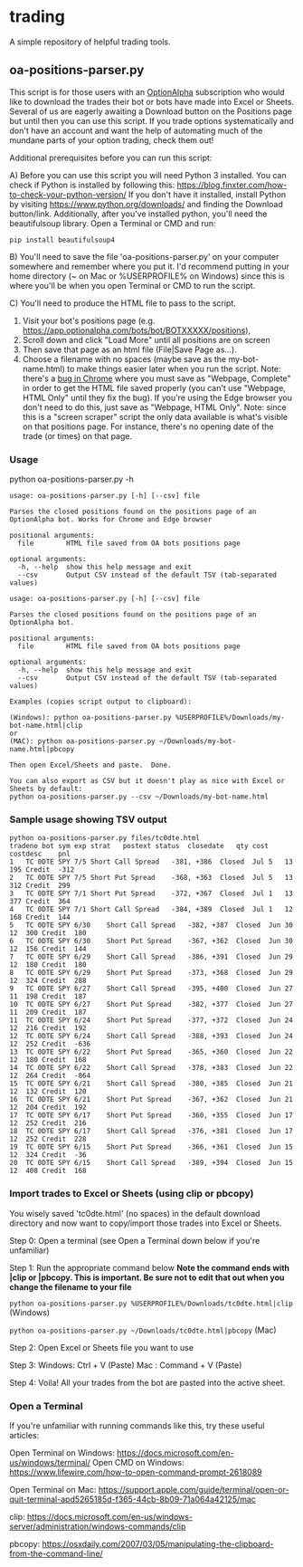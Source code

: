 # trading

A simple repository of helpful trading tools.

## oa-positions-parser.py
This script is for those users with an [OptionAlpha](https://optionalpha.com) subscription who would like to 
download the trades their bot or bots have made into Excel or Sheets. Several of us are eagerly awaiting a Download
button on the Positions page but until then you can use this script.  If you trade options systematically
and don't have an account and want the help of automating much of the mundane parts of your option 
trading, check them out!

Additional prerequisites before you can run this script:

A) Before you can use this script you will need Python 3 installed.
You can check if Python is installed by following this: https://blog.finxter.com/how-to-check-your-python-version/
If you don't have it installed, install Python by visiting https://www.python.org/downloads/ and finding the Download button/link.
Additionally, after you've installed python, you'll need the beautifulsoup library.
Open a Terminal or CMD and run:

```pip install beautifulsoup4```


B) You'll need to save the file 'oa-positions-parser.py' on your computer somewhere and remember where you put it.
I'd recommend putting in your home directory (~ on Mac or %USERPROFILE% on Windows) since this is where you'll be
when you open Terminal or CMD to run the script.

C) You'll need to produce the HTML file to pass to the script. 
  1) Visit your bot's positions page (e.g. https://app.optionalpha.com/bots/bot/BOTXXXXX/positions),
  2) Scroll down and click "Load More" until all positions are on screen
  3) Then save that page as an html file (File|Save Page as...). 
  4) Choose a filename with no spaces (maybe save as the my-bot-name.html) to make things easier later when you run the script.
Note: there's a [bug in Chrome](https://support.google.com/chrome/thread/4239329/chrome-webpage-save-as-for-webpage-html-only-option-no-longer-works?hl=en)
where you must save as "Webpage, Complete" in order to get the HTML file saved 
properly (you can't use "Webpage, HTML Only" until they fix the bug). If you're using the Edge
browser you don't need to do this, just save as "Webpage, HTML Only".
Note: since this is a "screen scraper" script the only data available is what's visible
on that positions page. For instance, there's no opening date of the trade (or times)
on that page.


### Usage
python oa-positions-parser.py -h
```
usage: oa-positions-parser.py [-h] [--csv] file

Parses the closed positions found on the positions page of an OptionAlpha bot. Works for Chrome and Edge browser

positional arguments:
  file        HTML file saved from OA bots positions page

optional arguments:
  -h, --help  show this help message and exit
  --csv       Output CSV instead of the default TSV (tab-separated values)

usage: oa-positions-parser.py [-h] [--csv] file

Parses the closed positions found on the positions page of an OptionAlpha bot.

positional arguments:
  file        HTML file saved from OA bots positions page

optional arguments:
  -h, --help  show this help message and exit
  --csv       Output CSV instead of the default TSV (tab-separated values)

Examples (copies script output to clipboard):

(Windows): python oa-positions-parser.py %USERPROFILE%/Downloads/my-bot-name.html|clip
or
(MAC): python oa-positions-parser.py ~/Downloads/my-bot-name.html|pbcopy

Then open Excel/Sheets and paste.  Done.

You can also export as CSV but it doesn't play as nice with Excel or Sheets by default:
python oa-positions-parser.py --csv ~/Downloads/my-bot-name.html
```

### Sample usage showing TSV output
```
python oa-positions-parser.py files/tc0dte.html
tradeno	bot	sym	exp	strat	postext	status	closedate	qty	cost	costdesc	pnl
1	TC 0DTE	SPY	7/5	Short Call Spread	-381, +386	Closed	Jul 5	13	195	Credit	-312
2	TC 0DTE	SPY	7/5	Short Put Spread	-368, +363	Closed	Jul 5	13	312	Credit	299
3	TC 0DTE	SPY	7/1	Short Put Spread	-372, +367	Closed	Jul 1	13	377	Credit	364
4	TC 0DTE	SPY	7/1	Short Call Spread	-384, +389	Closed	Jul 1	12	168	Credit	144
5	TC 0DTE	SPY	6/30	Short Call Spread	-382, +387	Closed	Jun 30	12	300	Credit	180
6	TC 0DTE	SPY	6/30	Short Put Spread	-367, +362	Closed	Jun 30	12	156	Credit	144
7	TC 0DTE	SPY	6/29	Short Call Spread	-386, +391	Closed	Jun 29	12	180	Credit	180
8	TC 0DTE	SPY	6/29	Short Put Spread	-373, +368	Closed	Jun 29	12	324	Credit	288
9	TC 0DTE	SPY	6/27	Short Call Spread	-395, +400	Closed	Jun 27	11	198	Credit	187
10	TC 0DTE	SPY	6/27	Short Put Spread	-382, +377	Closed	Jun 27	11	209	Credit	187
11	TC 0DTE	SPY	6/24	Short Put Spread	-377, +372	Closed	Jun 24	12	216	Credit	192
12	TC 0DTE	SPY	6/24	Short Call Spread	-388, +393	Closed	Jun 24	12	252	Credit	-636
13	TC 0DTE	SPY	6/22	Short Put Spread	-365, +360	Closed	Jun 22	12	180	Credit	168
14	TC 0DTE	SPY	6/22	Short Call Spread	-378, +383	Closed	Jun 22	12	264	Credit	-864
15	TC 0DTE	SPY	6/21	Short Call Spread	-380, +385	Closed	Jun 21	12	132	Credit	120
16	TC 0DTE	SPY	6/21	Short Put Spread	-367, +362	Closed	Jun 21	12	204	Credit	192
17	TC 0DTE	SPY	6/17	Short Put Spread	-360, +355	Closed	Jun 17	12	252	Credit	216
18	TC 0DTE	SPY	6/17	Short Call Spread	-376, +381	Closed	Jun 17	12	252	Credit	228
19	TC 0DTE	SPY	6/15	Short Put Spread	-366, +361	Closed	Jun 15	12	324	Credit	-36
20	TC 0DTE	SPY	6/15	Short Call Spread	-389, +394	Closed	Jun 15	12	408	Credit	168
```


### Import trades to Excel or Sheets (using clip or pbcopy)
You wisely saved 'tc0dte.html' (no spaces) in the default download directory and now want to 
copy/import those trades into Excel or Sheets.  

Step 0:
Open a terminal (see Open a Terminal down below if you're unfamiliar)

Step 1:
Run the appropriate command below 
**Note the command ends with |clip or |pbcopy. This is important. Be sure not to edit that out
when you change the filename to your file**

```python oa-positions-parser.py %USERPROFILE%/Downloads/tc0dte.html|clip``` (Windows)

```python oa-positions-parser.py ~/Downloads/tc0dte.html|pbcopy``` (Mac)

Step 2:
Open Excel or Sheets file you want to use

Step 3:
Windows: Ctrl + V    (Paste)
Mac    : Command + V (Paste)

Step 4:
Voila!  All your trades from the bot are pasted into the active sheet.

### Open a Terminal
If you're unfamiliar with running commands like this, try these useful articles:

Open Terminal on Windows: https://docs.microsoft.com/en-us/windows/terminal/
Open CMD on Windows: https://www.lifewire.com/how-to-open-command-prompt-2618089

Open Terminal on Mac: https://support.apple.com/guide/terminal/open-or-quit-terminal-apd5265185d-f365-44cb-8b09-71a064a42125/mac


clip: https://docs.microsoft.com/en-us/windows-server/administration/windows-commands/clip

pbcopy: https://osxdaily.com/2007/03/05/manipulating-the-clipboard-from-the-command-line/